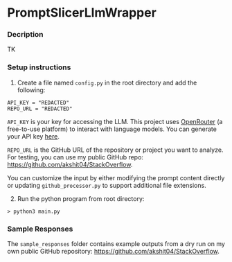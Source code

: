 # PromptSlicerLlmWrapper

### Decription
TK

### Setup instructions
1. Create a file named `config.py` in the root directory and add the following:
```
API_KEY = "REDACTED"
REPO_URL = "REDACTED"
```

`API_KEY` is your key for accessing the LLM. This project uses [OpenRouter](https://openrouter.ai/) (a free-to-use platform) to interact with language models. You can generate your API key [here](https://openrouter.ai/settings/keys).

`REPO_URL` is the GitHub URL of the repository or project you want to analyze. For testing, you can use my public GitHub repo: https://github.com/akshit04/StackOverflow.

You can customize the input by either modifying the prompt content directly or updating `github_processor.py` to support additional file extensions.

2. Run the python program from root directory:
```
> python3 main.py
```


### Sample Responses
The `sample_responses` folder contains example outputs from a dry run on my own public GitHub repository: https://github.com/akshit04/StackOverflow.

